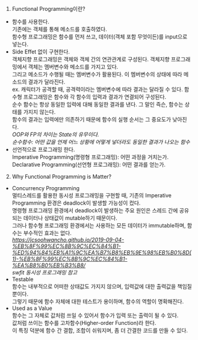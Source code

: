 1. Functional Programming이란?  
- 함수를 사용한다.  
기존에는 객체를 통해 메소드를 호출하였다.  
함수형 프로그래밍은 함수를 먼저 쓰고, 데이터(객체 포함 무엇이든)를 input으로 넣는다.  
- Side Effet 없이 구현한다.  
객체지향 프로그래밍은 객체와 객체 간의 연관관계로 구성된다. 객체지향 프로그래밍에서 객체는 멤버변수와 메소드를 가지고 있다.  
그리고 메소드가 수행될 때는 멤버변수가 활용된다. 이 멤버변수의 상태에 따라 메소드의 결과가 달라진다.  
ex. 캐릭터가 공격할 때, 공격력이라는 멤버변수에 따라 결과는 달라질 수 있다. 
함수형 프로그래밍은 함수와 각 함수의 입력과 결과가 연결되어 구성된다.  
순수 함수는 항상 동일한 입력에 대해 동일한 결과를 낸다. 그 말인 즉슨, 함수는 상태를 가지지 않는다.  
함수의 결과는 입력에만 의존하기 때문에 함수의 실행 순서는 그 중요도가 낮아진다.  
*OOP와 FP의 차이는 State의 유무이다.*  
*순수함수: 어떤 값을 언제 어느 상황에 어떻게 넣더라도 동일한 결과가 나오는 함수*  
- 선언적으로 프로그래밍 한다.  
Imperative Programming(명령형 프로그래밍): 어떤 과정을 거치는가.  
Declarative Programming(선언형 프로그래밍): 어떤 결과를 얻는가.  
  
2. Why Functional Programming is Matter?  
- Concurrency Programming  
멀티스레드를 활용한 동시성 프로그래밍을 구현할 때, 기존의 Imperative Programming 환경은 deadlock이 발생할 가능성이 컸다.  
명령형 프로그래밍 환경에서 deadlock이 발생하는 주요 원인은 스레드 간에 공유되는 데이터나 상태값이 mutable하기 때문이다.  
그러나 함수형 프로그래밍 환경에서는 사용하는 모든 데이터가 immutable하며, 함수는 부수적인 효과는 없다.  
*https://jcsoohwancho.github.io/2019-09-04-%EB%8F%99%EC%8B%9C%EC%84%B1-%ED%94%84%EB%A1%9C%EA%B7%B8%EB%9E%98%EB%B0%8D(1)-%EB%8F%99%EC%8B%9C%EC%84%B1-%EA%B8%B0%EB%B3%B8/  
swfit 동시성 프로그래밍 참고*  
- Testable  
함수는 내부적으로 어떠한 상태값도 가지지 않으며, 입력값에 대한 출력값을 책임질 뿐이다.  
그렇기 때문에 함수 자체애 대한 테스트가 용이하며, 함수의 역할이 명확해진다.  
- Used as a Value  
함수는 그 자체로 값처럼 쓰일 수 있어서 함수가 입력 또는 출력이 될 수 있다.  
값처럼 쓰이는 함수를 고차함수(Higher-order Function)라 한다.  
이 특징 덕분에 함수 간 결합, 조합이 쉬워지며, 좀 더 간결한 코드를 만들 수 있다.  
